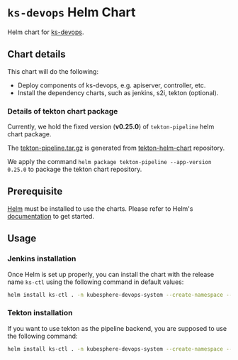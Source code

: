 # `ks-devops` Helm Chart

Helm chart for [ks-devops](https://github.com/kubesphere/ks-devops).

## Chart details

This chart will do the following:
* Deploy components of ks-devops, e.g. apiserver, controller, etc.
* Install the dependency charts, such as jenkins, s2i, tekton (optional).

### Details of tekton chart package

Currently, we hold the fixed version (**v0.25.0**) of `tekton-pipeline` helm chart package. 

The [tekton-pipeline.tar.gz](charts/tekton-pipeline-0.25.0.tgz) is generated from [tekton-helm-chart](https://github.com/cdfoundation/tekton-helm-chart) repository. 

We apply the command `helm package tekton-pipeline --app-version 0.25.0` to package the tekton chart repository.


## Prerequisite

[Helm](https://helm.sh) must be installed to use the charts.
Please refer to Helm's [documentation](https://helm.sh/docs/) to get started.

## Usage

### Jenkins installation

Once Helm is set up properly, you can install the chart with the release name `ks-ctl` using the following command in default values:

```bash
helm install ks-ctl . -n kubesphere-devops-system --create-namespace --set charts.jenkins.enabled=true 
```

### Tekton installation

If you want to use tekton as the pipeline backend, you are supposed to use the following command:

```bash
helm install ks-ctl . -n kubesphere-devops-system --create-namespace --set charts.tekton.enabled=true --set image.controller.tag=tekton-support
```

